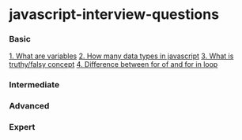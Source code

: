 # javascript-interview-questions

### Basic
[1. What are variables]()
[2. How many data types in javascript]()
[3. What is truthy/falsy concept]()
[4. Difference between for of and for in loop]()
### Intermediate

### Advanced

### Expert
